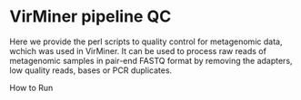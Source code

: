# VirMiner pipeline QC
Here we provide the perl scripts to quality control for metagenomic data, wchich was used in VirMiner. It can be used to process raw reads of metagenomic samples in pair-end FASTQ format by removing the adapters, low quality reads, bases or PCR duplicates.

How to Run
